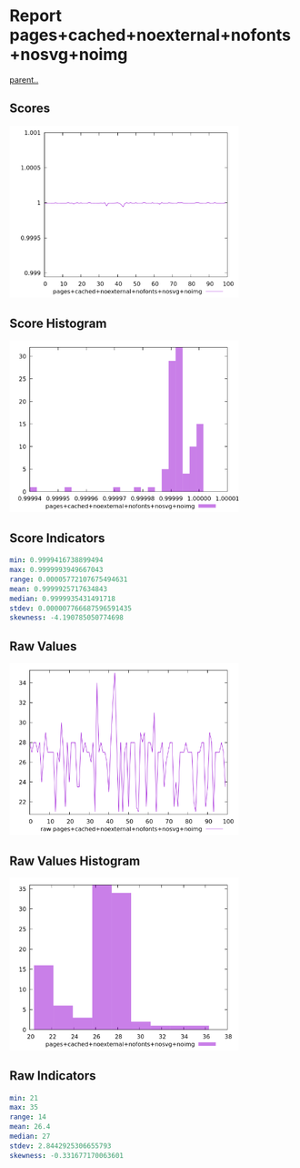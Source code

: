 # Report pages+cached+noexternal+nofonts+nosvg+noimg

[parent..](./..)  


## Scores

![score](./score.png)  

## Score Histogram

![hist](./hist.png)  

## Score Indicators

```yaml
min: 0.9999416738899494
max: 0.9999993949667043
range: 0.00005772107675494631
mean: 0.9999925717634843
median: 0.9999935431491718
stdev: 0.000007766687596591435
skewness: -4.190785050774698

```

## Raw Values

![raw](./raw.png)  

## Raw Values Histogram

![raw hist](./raw_hist.png)  

## Raw Indicators

```yaml
min: 21
max: 35
range: 14
mean: 26.4
median: 27
stdev: 2.8442925306655793
skewness: -0.331677170063601

```

<style>
  img {
    max-width: 80%;
  }
</style>
      
